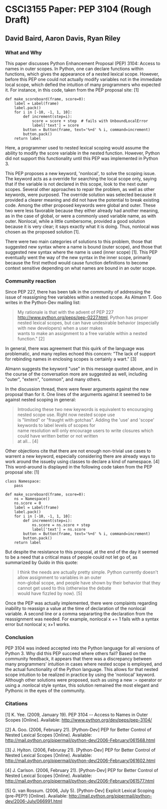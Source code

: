 # CSCI3155 Paper: PEP 3104 (Rough Draft)

## David Baird, Aaron Davis, Ryan Riley

### What and Why

This paper discusses Python Enhancement Proposal (PEP) 3104: Access to names in outer scopes. In Python, one can declare functions within functions, which gives the appearance of a nested lexical scope. However, before this PEP one could not actually modify variables not in the immediate local scope, which defied the intuition of many programmers who expected it. For instance, in this code, taken from the PEP proposal site: [1]

~~~~~
def make_scoreboard(frame, score=0):
    label = Label(frame)
    label.pack()
    for i in [-10, -1, 1, 10]:
        def increment(step=i):
            score = score + step  # fails with UnboundLocalError
            label['text'] = score
        button = Button(frame, text='%+d' % i, command=increment)
        button.pack()
    return label
~~~~~

Here, a programmer used to nested lexical scoping would assume the ability to modify the score variable in the nested function. However, Python did not support this functionality until this PEP was implemented in Python 3.

This PEP proposes a new keyword, 'nonlocal', to solve the scoping issue. The keyword acts as a override for searching the local scope only, saying that if the variable is not declared in this scope, look to the next outer scopes. Several other approaches to repair the problem, as well as other keywords, were purposed. The override solution was selected because it provided a clearer meaning and did not have the potential to break existing code. Among the other proposed keywords were global and outer. These two were less favorable because they either already had another meaning, as in the case of global, or were a commonly used variable name, as with outer. Nonlocal, while a little cumbersome, provided a good solution because it is very clear; it says exactly what it is doing. Thus, nonlocal was chosen as the proposed solution [1].

There were two main categories of solutions to this problem, those that suggested new syntax where a name is bound (outer scope), and those that suggested new syntax where the name is used (inner scope) [1]. This PEP eventually went the way of the new syntax in the inner scope, primarily because the first method would cause function definitions to become context sensitive depending on what names are bound in an outer scope.

### Community reaction

Since PEP 227, there has been talk in the community of addressing the issue of reassigning free variables within a nested scope. As Almann T. Goo writes in the Python-Dev mailing list:


>My rationale is that with the advent of PEP 227 <http://www.python.org/peps/pep-0227.html>, Python has proper  
>nested lexical scopes, but can have undesirable behavior (especially with new developers) when a user makes  
>wants to make an assignment to a free variable within a nested function." [2]


In general, there was agreement that this quirk of the language was problematic, and many replies echoed this concern: "The lack of support for rebinding names in enclosing scopes is certainly a wart." [3]

Almann suggests the keyword "use" in this message quoted above, and in the course of the conversation more are suggested as well, including "outer", "extern", "common", and many others.

In the discussion thread, there were fewer arguments against the new proposal than for it. One lines of the arguments against it seemed to be against nested scoping in general:


>Introducing these two new keywords is equivalent to encouraging nested scope use.  Right now nested scope use  
>is "limited" or "fraught with gotchas".  Adding the 'use' and 'scope' keywords to label levels of scopes for  
>name resolution will only encourage users to write closures which could have written better or not written  
>at all... [4]


Other objections cite that there are not enough non-trivial use cases to warrent a new keyword, especially considering there are already ways to work around the issueby using classes to declare a kind of namespace. [4] This word-around is displayed in the following code taken from the PEP proposal site: [1]

~~~~
class Namespace:
    pass

def make_scoreboard(frame, score=0):
    ns = Namespace()
    ns.score = 0
    label = Label(frame)
    label.pack()
    for i in [-10, -1, 1, 10]:
        def increment(step=i):
            ns.score = ns.score + step
            label['text'] = ns.score
        button = Button(frame, text='%+d' % i, command=increment)
        button.pack()
    return label
~~~~

But despite the resistance to this proposal, at the end of the day it seemed to be a need that a critical mass of people could not let go of, as summarized by Guido in this quote:


>I think the needs are actually pretty simple. Python currently doesn't allow assignment to variables in an outer  
>non-global scope, and people have shown by their behavior that they cannot get used to this (otherwise the debate  
>would have fizzled by now). [5]


Once the PEP was actually implemented, there were complaints regarding inability to reassign a value at the time of declaration of the nonlocal variable. A second line or a comma separarting the declaration from the reassignment was needed. For example,
    nonlocal x += 1
fails with a syntax error but 
    nonlocal x; x+1 
works. 



### Conclusion

PEP 3104 was indeed accepted into the Python language for all versions of Python 3. Why did this PEP succeed where others fail? Based on the community feedback, it appears that there was a discrepancy between many programmers' intuition in cases where nested scope is employed, and the actual functionality of the Python language. This allows for that nested scope intuition to be realized in practice by using the 'nonlocal' keyword. Although other solutions were proposed, such as using a new := operator or using a <function name>.nonlocal style syntax, this solution remained the most elegant and Pythonic in the eyes of the community.

### Citations
[1] K. Yee. (2009, January 19). PEP 3104 -- Access to Names in Outer Scopes [Online]. Available: http://www.python.org/dev/peps/pep-3104/

[2] A. Goo. (2006, February 21). [Python-Dev] PEP for Better Control of Nested Lexical Scopes [Online]. Available: http://mail.python.org/pipermail/python-dev/2006-February/061568.html

[3] J. Hylton. (2006, Februray 21). [Python-Dev] PEP for Better Control of Nested Lexical Scopes [Online]. Available: http://mail.python.org/pipermail/python-dev/2006-February/061602.html

[4] J. Carlson. (2006, February 21). [Python-Dev] PEP for Better Control of Nested Lexical Scopes [Online]. Available: http://mail.python.org/pipermail/python-dev/2006-February/061577.html

[5] G. van Rossum. (2006, July 5). [Python-Dev] Explicit Lexical Scoping (pre-PEP?) [Online}. Available: http://mail.python.org/pipermail/python-dev/2006-July/066991.html
